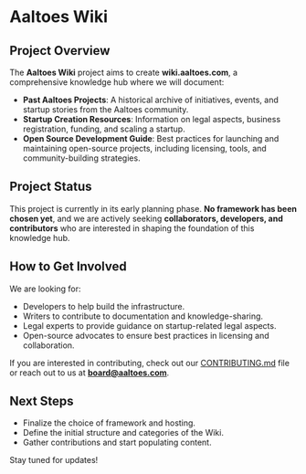 # Aaltoes Wiki

## Project Overview

The **Aaltoes Wiki** project aims to create **wiki.aaltoes.com**, a comprehensive knowledge hub where we will document:
- **Past Aaltoes Projects**: A historical archive of initiatives, events, and startup stories from the Aaltoes community.
- **Startup Creation Resources**: Information on legal aspects, business registration, funding, and scaling a startup.
- **Open Source Development Guide**: Best practices for launching and maintaining open-source projects, including licensing, tools, and community-building strategies.

## Project Status
This project is currently in its early planning phase. **No framework has been chosen yet**, and we are actively seeking **collaborators, developers, and contributors** who are interested in shaping the foundation of this knowledge hub.

## How to Get Involved
We are looking for:
- Developers to help build the infrastructure.
- Writers to contribute to documentation and knowledge-sharing.
- Legal experts to provide guidance on startup-related legal aspects.
- Open-source advocates to ensure best practices in licensing and collaboration.

If you are interested in contributing, check out our [CONTRIBUTING.md](CONTRIBUTING.md) file or reach out to us at **[board@aaltoes.com](mailto:board@aaltoes.com)**.

## Next Steps
- Finalize the choice of framework and hosting.
- Define the initial structure and categories of the Wiki.
- Gather contributions and start populating content.

Stay tuned for updates!
